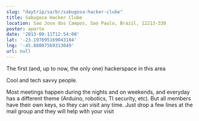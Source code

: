 ```yaml
---
slug: "daytrip/sa/br/sabugosa-hacker-clube"
title: Sabugosa Hacker Clube
location: Sao Jose dos Campos, Sao Paulo, Brazil, 12213-330
poster: aporto
date: '2013-08-11T12:54:00'
lat: '-23.197095169043184'
lng: '-45.88007569313049'
url: null
---
```


The first (and, up to now, the only one) hackerspace in this area

Cool and tech savvy people. 

Most meetings happen during the nights and on weekends, and everyday has a different theme (Arduino, robotics, TI security, etc). But  all members have their own keys, so they can visit any time. Just drop a few lines at the mail group and they will help with your visit
